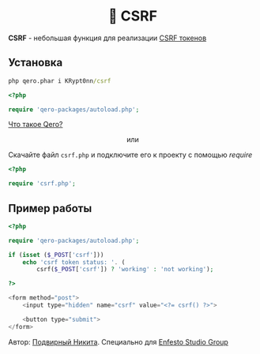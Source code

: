 <h1 align="center">🚀 CSRF</h1>

**CSRF** - небольшая функция для реализации [CSRF токенов](https://ru.wikipedia.org/wiki/Межсайтовая_подделка_запроса)

## Установка
```cmd
php qero.phar i KRypt0nn/csrf
```

```php
<?php

require 'qero-packages/autoload.php';
```

[Что такое Qero?](https://github.com/KRypt0nn/Qero)

<p align="center">или</p>

Скачайте файл `csrf.php` и подключите его к проекту с помощью *require*

```php
<?php

require 'csrf.php';
```

## Пример работы

```php
<?php

require 'qero-packages/autoload.php';

if (isset ($_POST['csrf']))
    echo 'csrf token status: '. (
        csrf($_POST['csrf']) ? 'working' : 'not working');

?>

<form method="post">
    <input type="hidden" name="csrf" value="<?= csrf() ?>">

    <button type="submit">
</form>
```

Автор: [Подвирный Никита](https://vk.com/technomindlp). Специально для [Enfesto Studio Group](https://vk.com/hphp_convertation)
